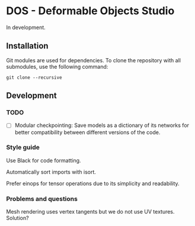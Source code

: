 # DOS - Deformable Objects Studio
In development.

## Installation
Git modules are used for dependencies. To clone the repository with all submodules, use the following command:
```
git clone --recursive
```

## Development

### TODO
- [ ] Modular checkpointing: Save models as a dictionary of its networks for better compatibility between different versions of the code.

### Style guide
Use Black for code formatting.

Automatically sort imports with isort.

Prefer einops for tensor operations due to its simplicity and readability.

### Problems and questions
Mesh rendering uses vertex tangents but we do not use UV textures. Solution?
